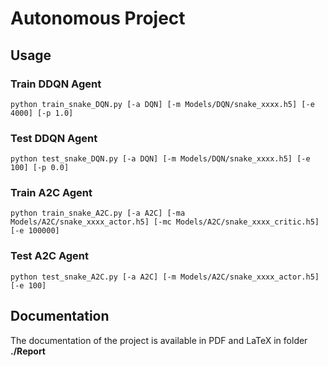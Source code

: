 # Autonomous Project

## Usage

### Train DDQN Agent
```
python train_snake_DQN.py [-a DQN] [-m Models/DQN/snake_xxxx.h5] [-e 4000] [-p 1.0]
```

### Test DDQN Agent
```
python test_snake_DQN.py [-a DQN] [-m Models/DQN/snake_xxxx.h5] [-e 100] [-p 0.0]
```

### Train A2C Agent
```
python train_snake_A2C.py [-a A2C] [-ma Models/A2C/snake_xxxx_actor.h5] [-mc Models/A2C/snake_xxxx_critic.h5] [-e 100000]
```

### Test A2C Agent
```
python test_snake_A2C.py [-a A2C] [-m Models/A2C/snake_xxxx_actor.h5] [-e 100]
```

## Documentation

The documentation of the project is available in PDF and LaTeX in folder **./Report**